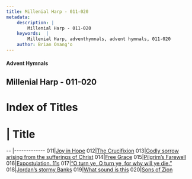 ```yaml
---
title: Millenial Harp - 011-020
metadata:
    description: |
        Millenial Harp - 011-020
    keywords:  |
        Millenial Harp, adventhymnals, advent hymnals, 011-020
    author: Brian Onang'o
---
```

#### Advent Hymnals
## Millenial Harp - 011-020
# Index of Titles
# | Title                        
-- |-------------
011|[Joy in Hope](/millenial-harp/001-100/011-020/Joy-in-Hope)
012|[The Crucifixion](/millenial-harp/001-100/011-020/The-Crucifixion)
013|[Godly sorrow arising from the sufferings of Christ](/millenial-harp/001-100/011-020/Godly-sorrow-arising-from-the-sufferings-of-Christ)
014|[Free Grace](/millenial-harp/001-100/011-020/Free-Grace)
015|[Pilgrim’s Farewell](/millenial-harp/001-100/011-020/Pilgrim’s-Farewell)
016|[Expostulation. 11s](/millenial-harp/001-100/011-020/Expostulation-11s)
017|[“O turn ye, O turn ye, for why will ye die.”](/millenial-harp/001-100/011-020/“O-turn-ye,-O-turn-ye,-for-why-will-ye-die”)
018|[Jordan’s stormy Banks](/millenial-harp/001-100/011-020/Jordan’s-stormy-Banks)
019|[What sound is this](/millenial-harp/001-100/011-020/What-sound-is-this)
020|[Sons of Zion](/millenial-harp/001-100/011-020/Sons-of-Zion)